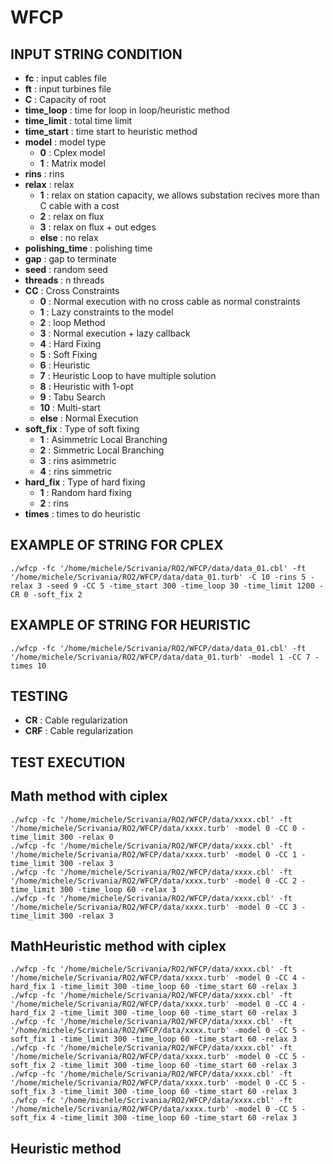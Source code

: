 # WFCP
## INPUT STRING CONDITION
* **fc**                    : input cables file
* **ft**                    : input turbines file
* **C**                     : Capacity of root
* **time_loop**             : time for loop in loop/heuristic method
* **time_limit**            : total time limit
* **time_start**            : time start to heuristic method
* **model**                 : model type 
	* **0** : Cplex model
	* **1** : Matrix model
* **rins**                  : rins
* **relax**                 : relax
	* **1** : relax on station capacity, we allows substation recives more than C cable with a cost
	* **2** : relax on flux
	* **3** : relax on flux + out edges
	* **else** : no relax
* **polishing_time**        : polishing time
* **gap**                   : gap to terminate
* **seed**                  : random seed
* **threads**               : n threads
* **CC**                    : Cross Constraints	
	* **0** : Normal execution with no cross cable as normal constraints
	* **1** : Lazy constraints to the model
	* **2** : loop Method
	* **3** : Normal execution + lazy callback
	* **4** : Hard Fixing
	* **5** : Soft Fixing
	* **6** : Heuristic
	* **7** : Heuristic Loop to have multiple solution
	* **8** : Heuristic with 1-opt
	* **9** : Tabu Search
	* **10** : Multi-start
	* **else** : Normal Execution
* **soft_fix**              : Type of soft fixing 
	* **1** : Asimmetric Local Branching
	* **2** : Simmetric Local Branching
	* **3** : rins asimmetric 
	* **4** : rins simmetric
* **hard_fix**              : Type of hard fixing 
	* **1** : Random hard fixing
	* **2** : rins
* **times** : times to do heuristic

## EXAMPLE OF STRING FOR CPLEX
```
./wfcp -fc '/home/michele/Scrivania/RO2/WFCP/data/data_01.cbl' -ft '/home/michele/Scrivania/RO2/WFCP/data/data_01.turb' -C 10 -rins 5 -relax 3 -seed 9 -CC 5 -time_start 300 -time_loop 30 -time_limit 1200 -CR 0 -soft_fix 2
```

## EXAMPLE OF STRING FOR HEURISTIC
```
./wfcp -fc '/home/michele/Scrivania/RO2/WFCP/data/data_01.cbl' -ft '/home/michele/Scrivania/RO2/WFCP/data/data_01.turb' -model 1 -CC 7 -times 10
```

## TESTING
* **CR**					: Cable regularization 
* **CRF**					: Cable regularization

## TEST EXECUTION
## Math method with ciplex
```
./wfcp -fc '/home/michele/Scrivania/RO2/WFCP/data/xxxx.cbl' -ft '/home/michele/Scrivania/RO2/WFCP/data/xxxx.turb' -model 0 -CC 0 -time_limit 300 -relax 0
./wfcp -fc '/home/michele/Scrivania/RO2/WFCP/data/xxxx.cbl' -ft '/home/michele/Scrivania/RO2/WFCP/data/xxxx.turb' -model 0 -CC 1 -time_limit 300 -relax 3
./wfcp -fc '/home/michele/Scrivania/RO2/WFCP/data/xxxx.cbl' -ft '/home/michele/Scrivania/RO2/WFCP/data/xxxx.turb' -model 0 -CC 2 -time_limit 300 -time_loop 60 -relax 3
./wfcp -fc '/home/michele/Scrivania/RO2/WFCP/data/xxxx.cbl' -ft '/home/michele/Scrivania/RO2/WFCP/data/xxxx.turb' -model 0 -CC 3 -time_limit 300 -relax 3
```
## MathHeuristic method with ciplex
```
./wfcp -fc '/home/michele/Scrivania/RO2/WFCP/data/xxxx.cbl' -ft '/home/michele/Scrivania/RO2/WFCP/data/xxxx.turb' -model 0 -CC 4 -hard_fix 1 -time_limit 300 -time_loop 60 -time_start 60 -relax 3
./wfcp -fc '/home/michele/Scrivania/RO2/WFCP/data/xxxx.cbl' -ft '/home/michele/Scrivania/RO2/WFCP/data/xxxx.turb' -model 0 -CC 4 -hard_fix 2 -time_limit 300 -time_loop 60 -time_start 60 -relax 3
./wfcp -fc '/home/michele/Scrivania/RO2/WFCP/data/xxxx.cbl' -ft '/home/michele/Scrivania/RO2/WFCP/data/xxxx.turb' -model 0 -CC 5 -soft_fix 1 -time_limit 300 -time_loop 60 -time_start 60 -relax 3
./wfcp -fc '/home/michele/Scrivania/RO2/WFCP/data/xxxx.cbl' -ft '/home/michele/Scrivania/RO2/WFCP/data/xxxx.turb' -model 0 -CC 5 -soft_fix 2 -time_limit 300 -time_loop 60 -time_start 60 -relax 3
./wfcp -fc '/home/michele/Scrivania/RO2/WFCP/data/xxxx.cbl' -ft '/home/michele/Scrivania/RO2/WFCP/data/xxxx.turb' -model 0 -CC 5 -soft_fix 3 -time_limit 300 -time_loop 60 -time_start 60 -relax 3
./wfcp -fc '/home/michele/Scrivania/RO2/WFCP/data/xxxx.cbl' -ft '/home/michele/Scrivania/RO2/WFCP/data/xxxx.turb' -model 0 -CC 5 -soft_fix 4 -time_limit 300 -time_loop 60 -time_start 60 -relax 3
```
## Heuristic method
```

```
